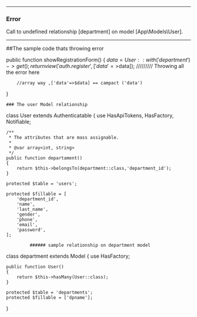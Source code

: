-----------------------------------------------------------------------------------------------------------------------------------------
  ### Error
Call to undefined relationship [department] on model [App\Models\User].
___________________________________________________________________________
  

##The sample code thats throwing error


 public function showRegistrationForm()
    {
        $data = User::with('department')->get();
        return view('auth.register',['data'=>$data]);
   ///////// Throwing all the error here

        //array way ,['data'=>$data] == campact ('data')

        
   }

    ### The user Model relationship


 class User extends Authenticatable
{
    use HasApiTokens, HasFactory, Notifiable;

    /**
     * The attributes that are mass assignable.
     *
     * @var array<int, string>
     */
    public function departament()
    {
        return $this->belongsTo(department::class,'department_id');
    }
     
    protected $table = 'users';

    protected $fillable = [
        'department_id',
        'name',
        'last_name',
        'gender',
        'phone',
        'email',
        'password',
    ];
    
             ###### sample relationship on department model


class department extends Model
{
    use HasFactory;

    public function User()
    {
        return $this->hasMany(User::class);
    }  

    protected $table = 'departments';
    protected $fillable = ['dpname'];
     
   
}


